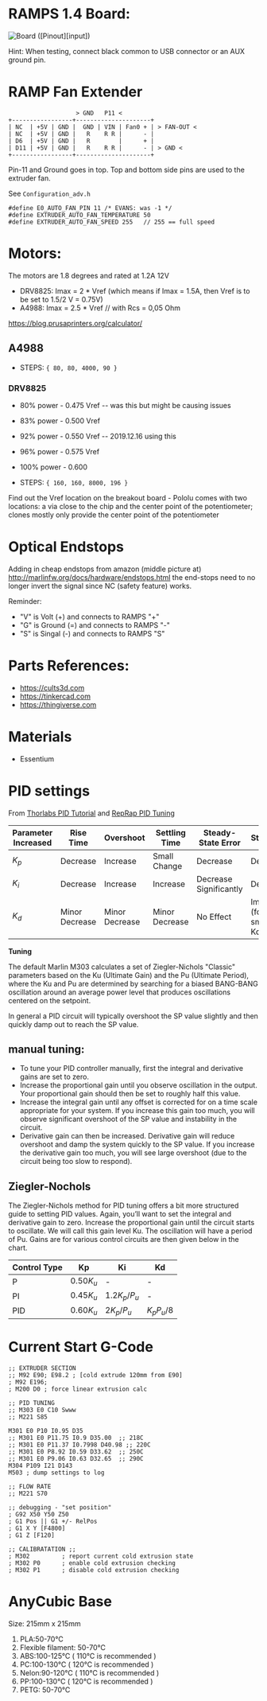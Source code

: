 # RAMPS 1.4 Board:

![Board][pinout] ([Pinout][input])

[pinout]: https://reprap.org/wiki/File:Arduinomega1-4connectors.png>

Hint: When testing, connect black common to USB connector or an AUX ground pin.

# RAMP Fan Extender


~~~
                   > GND   P11 <
+-----------------+---------------------+
| NC  | +5V | GND |  GND | VIN | Fan0 + | > FAN-OUT <
| NC  | +5V | GND |   R    R R |      - |
| D6  | +5V | GND |   R        |      + |
| D11 | +5V | GND |   R    R R |      - | > GND <
+-----------------+---------------------+
~~~

Pin-11 and Ground goes in top.  Top and bottom side pins are used to the extruder fan.


See `Configuration_adv.h` 

~~~
#define E0_AUTO_FAN_PIN 11 /* EVANS: was -1 */
#define EXTRUDER_AUTO_FAN_TEMPERATURE 50
#define EXTRUDER_AUTO_FAN_SPEED 255   // 255 == full speed
~~~



# Motors:

The motors are 1.8 degrees and rated at 1.2A 12V

- DRV8825: Imax = 2 * Vref   (which means if Imax = 1.5A, then Vref is to be set to 1.5/2 V = 0.75V)
- A4988:   Imax = 2.5 * Vref // with Rcs = 0,05 Ohm

<https://blog.prusaprinters.org/calculator/>

## A4988

- STEPS: `{ 80, 80, 4000, 90 }`

### DRV8825

- 80% power - 0.475 Vref  -- was this but might be causing issues
- 83% power - 0.500 Vref
- 92% power - 0.550 Vref  -- 2019.12.16 using this
- 96% power - 0.575 Vref
- 100% power - 0.600

- STEPS: `{ 160, 160, 8000, 196 }`

Find out the Vref location on the breakout board - Pololu comes with two
locations: a via close to the chip and the center point of the potentiometer;
clones mostly only provide the center point of the potentiometer

# Optical Endstops

Adding in cheap endstops from amazon (middle picture at) 
<http://marlinfw.org/docs/hardware/endstops.html> the end-stops need
to no longer invert the signal since NC (safety feature) works.

Reminder:

- "V" is Volt (+) and connects to RAMPS "+"
- "G" is Ground (=) and connects to RAMPS "-"
- "S" is Singal (-) and connects to RAMPS "S"

# Parts References:

- https://cults3d.com
- https://tinkercad.com
- https://thingiverse.com

# Materials

- Essentium

# PID settings

From 
[Thorlabs PID Tutorial](https://www.thorlabs.com/tutorials.cfm?tabID=5DFCA308-D07E-46C9-BAA0-4DEFC5C40C3E)
and 
[RepRap PID Tuning](https://reprap.org/wiki/PID_Tuning)



| Parameter Increased | Rise Time      | Overshoot      | Settling Time  | Steady-State Error     | Stability |
| ---                 | ---            | ---            | ---            | ---                    | ---       |
| $K_p$               | Decrease       | Increase       | Small Change   | Decrease               | Degrade   |
| $K_i$               | Decrease       | Increase       | Increase       | Decrease Significantly | Degrade   |
| $K_d$               | Minor Decrease | Minor Decrease | Minor Decrease | No Effect              | Improve (for small Kd) |


**Tuning**

The default Marlin M303 calculates a set of Ziegler-Nichols "Classic"
parameters based on the Ku (Ultimate Gain) and the Pu (Ultimate Period), where
the Ku and Pu are determined by searching for a biased BANG-BANG oscillation
around an average power level that produces oscillations centered on the
setpoint. 

In general a PID circuit will typically overshoot the SP value slightly and
then quickly damp out to reach the SP value.

## manual tuning:

* To tune your PID controller manually, first the integral
  and derivative gains are set to zero. 
* Increase the proportional gain until you observe oscillation in the output. 
  Your proportional gain should then be set to roughly half this value. 
* Increase the integral gain until any offset is corrected for on a time scale
  appropriate for your system.  If you increase this gain too much, you will
  observe significant overshoot of the SP value and instability in the circuit. 
* Derivative gain can then be increased. Derivative gain will
  reduce overshoot and damp the system quickly to the SP value. If you increase
  the derivative gain too much, you will see large overshoot (due to the
  circuit being too slow to respond). 

## Ziegler-Nochols

The Ziegler-Nichols method for PID tuning offers a bit more structured guide to
setting PID values. Again, you’ll want to set the integral and derivative gain
to zero. Increase the proportional gain until the circuit starts to oscillate.
We will call this gain level Ku. The oscillation will have a period of Pu.
Gains are for various control circuits are then given below in the chart.

| Control Type  | Kp         | Ki              | Kd            |
| ---           | ---        | ---             | ---           | 
| P             | $0.50 K_u$ | -               | -             |
| PI            | $0.45 K_u$ | $1.2 K_p / P_u$ | -             |
| PID           | $0.60 K_u$ | $2   K_p / P_u$ | $K_p P_u / 8$ |

# Current Start G-Code

~~~
;; EXTRUDER SECTION
;; M92 E90; E98.2 ; [cold extrude 120mm from E90]
; M92 E196;
; M200 D0 ; force linear extrusion calc 

;; PID TUNING 
;; M303 E0 C10 Swww
;; M221 S85

M301 E0 P10 I0.95 D35
;; M301 E0 P11.75 I0.9 D35.00  ;; 218C
;; M301 E0 P11.37 I0.7998 D40.98 ;; 220C
;; M301 E0 P8.92 I0.59 D33.62  ;; 250C
;; M301 E0 P9.06 I0.63 D32.65  ;; 290C
M304 P109 I21 D143
M503 ; dump settings to log

;; FLOW RATE
;; M221 S70

;; debugging - "set position"
; G92 X50 Y50 Z50
; G1 Pos || G1 +/- RelPos
; G1 X Y [F4800]
; G1 Z [F120]

;; CALIBRATATION ;;
; M302         ; report current cold extrusion state
; M302 P0      ; enable cold extrusion checking
; M302 P1      ; disable cold extrusion checking
~~~

# AnyCubic Base

Size: 215mm x 215mm

1. PLA:50-70℃
2. Flexible filament: 50-70℃
3. ABS:100-125℃ ( 110℃ is recommended )
4. PC:100-130℃ ( 120℃ is recommended )
5. Nelon:90-120℃ ( 110℃ is recommended )
6. PP:100-130℃ ( 120℃ is recommended )
7. PETG: 50-70℃

